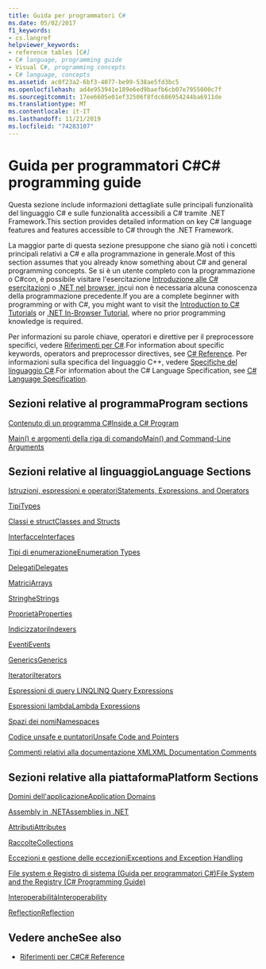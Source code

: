 ```yaml
---
title: Guida per programmatori C#
ms.date: 05/02/2017
f1_keywords:
- cs.langref
helpviewer_keywords:
- reference tables [C#]
- C# language, programming guide
- Visual C#, programming concepts
- C# language, concepts
ms.assetid: ac0f23a2-6bf3-4077-be99-538ae5fd3bc5
ms.openlocfilehash: ad4e953941e189e6ed9baefb6cb07e7955000c7f
ms.sourcegitcommit: 17ee6605e01ef32506f8fdc686954244ba6911de
ms.translationtype: MT
ms.contentlocale: it-IT
ms.lasthandoff: 11/21/2019
ms.locfileid: "74283107"
---
```

# <a name="c-programming-guide"></a><span data-ttu-id="0f958-102">Guida per programmatori C#</span><span class="sxs-lookup"><span data-stu-id="0f958-102">C# programming guide</span></span>

<span data-ttu-id="0f958-103">Questa sezione include informazioni dettagliate sulle principali funzionalità del linguaggio C# e sulle funzionalità accessibili a C# tramite .NET Framework.</span><span class="sxs-lookup"><span data-stu-id="0f958-103">This section provides detailed information on key C# language features and features accessible to C# through the .NET Framework.</span></span>  
  
 <span data-ttu-id="0f958-104">La maggior parte di questa sezione presuppone che siano già noti i concetti principali relativi a C# e alla programmazione in generale.</span><span class="sxs-lookup"><span data-stu-id="0f958-104">Most of this section assumes that you already know something about C# and general programming concepts.</span></span> <span data-ttu-id="0f958-105">Se si è un utente completo con la programmazione o C#con, è possibile visitare l'esercitazione [Introduzione alle C# esercitazioni](../tutorials/intro-to-csharp/index.md) o [.NET nel browser, in](https://dotnet.microsoft.com/learn/dotnet/in-browser-tutorial/1)cui non è necessaria alcuna conoscenza della programmazione precedente.</span><span class="sxs-lookup"><span data-stu-id="0f958-105">If you are a complete beginner with programming or with C#, you might want to visit the [Introduction to C# Tutorials](../tutorials/intro-to-csharp/index.md) or [.NET In-Browser Tutorial](https://dotnet.microsoft.com/learn/dotnet/in-browser-tutorial/1), where no prior programming knowledge is required.</span></span>  
  
 <span data-ttu-id="0f958-106">Per informazioni su parole chiave, operatori e direttive per il preprocessore specifici, vedere [Riferimenti per C#](../language-reference/index.md).</span><span class="sxs-lookup"><span data-stu-id="0f958-106">For information about specific keywords, operators and preprocessor directives, see [C# Reference](../language-reference/index.md).</span></span> <span data-ttu-id="0f958-107">Per informazioni sulla specifica del linguaggio C++, vedere [Specifiche del linguaggio C#](/dotnet/csharp/language-reference/language-specification/introduction).</span><span class="sxs-lookup"><span data-stu-id="0f958-107">For information about the C# Language Specification, see [C# Language Specification](/dotnet/csharp/language-reference/language-specification/introduction).</span></span>  
  
## <a name="program-sections"></a><span data-ttu-id="0f958-108">Sezioni relative al programma</span><span class="sxs-lookup"><span data-stu-id="0f958-108">Program sections</span></span>

[<span data-ttu-id="0f958-109">Contenuto di un programma C#</span><span class="sxs-lookup"><span data-stu-id="0f958-109">Inside a C# Program</span></span>](./inside-a-program/index.md)  
  
[<span data-ttu-id="0f958-110">Main() e argomenti della riga di comando</span><span class="sxs-lookup"><span data-stu-id="0f958-110">Main() and Command-Line Arguments</span></span>](./main-and-command-args/index.md)  

## <a name="language-sections"></a><span data-ttu-id="0f958-111">Sezioni relative al linguaggio</span><span class="sxs-lookup"><span data-stu-id="0f958-111">Language Sections</span></span>

[<span data-ttu-id="0f958-112">Istruzioni, espressioni e operatori</span><span class="sxs-lookup"><span data-stu-id="0f958-112">Statements, Expressions, and Operators</span></span>](./statements-expressions-operators/index.md)  

 [<span data-ttu-id="0f958-113">Tipi</span><span class="sxs-lookup"><span data-stu-id="0f958-113">Types</span></span>](./types/index.md)  

 [<span data-ttu-id="0f958-114">Classi e struct</span><span class="sxs-lookup"><span data-stu-id="0f958-114">Classes and Structs</span></span>](./classes-and-structs/index.md)  
  
 [<span data-ttu-id="0f958-115">Interfacce</span><span class="sxs-lookup"><span data-stu-id="0f958-115">Interfaces</span></span>](./interfaces/index.md)  

 [<span data-ttu-id="0f958-116">Tipi di enumerazione</span><span class="sxs-lookup"><span data-stu-id="0f958-116">Enumeration Types</span></span>](./enumeration-types.md)  
  
 [<span data-ttu-id="0f958-117">Delegati</span><span class="sxs-lookup"><span data-stu-id="0f958-117">Delegates</span></span>](./delegates/index.md)  

 [<span data-ttu-id="0f958-118">Matrici</span><span class="sxs-lookup"><span data-stu-id="0f958-118">Arrays</span></span>](./arrays/index.md)  
  
 [<span data-ttu-id="0f958-119">Stringhe</span><span class="sxs-lookup"><span data-stu-id="0f958-119">Strings</span></span>](./strings/index.md)  
  
 [<span data-ttu-id="0f958-120">Proprietà</span><span class="sxs-lookup"><span data-stu-id="0f958-120">Properties</span></span>](./classes-and-structs/properties.md)  
  
 [<span data-ttu-id="0f958-121">Indicizzatori</span><span class="sxs-lookup"><span data-stu-id="0f958-121">Indexers</span></span>](./indexers/index.md)  
  
 [<span data-ttu-id="0f958-122">Eventi</span><span class="sxs-lookup"><span data-stu-id="0f958-122">Events</span></span>](./events/index.md)  
  
 [<span data-ttu-id="0f958-123">Generics</span><span class="sxs-lookup"><span data-stu-id="0f958-123">Generics</span></span>](./generics/index.md)  
  
 [<span data-ttu-id="0f958-124">Iteratori</span><span class="sxs-lookup"><span data-stu-id="0f958-124">Iterators</span></span>](./concepts/iterators.md)
  
 [<span data-ttu-id="0f958-125">Espressioni di query LINQ</span><span class="sxs-lookup"><span data-stu-id="0f958-125">LINQ Query Expressions</span></span>](../linq/index.md)  
  
 [<span data-ttu-id="0f958-126">Espressioni lambda</span><span class="sxs-lookup"><span data-stu-id="0f958-126">Lambda Expressions</span></span>](./statements-expressions-operators/lambda-expressions.md)  
  
 [<span data-ttu-id="0f958-127">Spazi dei nomi</span><span class="sxs-lookup"><span data-stu-id="0f958-127">Namespaces</span></span>](./namespaces/index.md)  
  
 [<span data-ttu-id="0f958-128">Codice unsafe e puntatori</span><span class="sxs-lookup"><span data-stu-id="0f958-128">Unsafe Code and Pointers</span></span>](./unsafe-code-pointers/index.md)  
  
 [<span data-ttu-id="0f958-129">Commenti relativi alla documentazione XML</span><span class="sxs-lookup"><span data-stu-id="0f958-129">XML Documentation Comments</span></span>](./xmldoc/index.md)  
  
## <a name="platform-sections"></a><span data-ttu-id="0f958-130">Sezioni relative alla piattaforma</span><span class="sxs-lookup"><span data-stu-id="0f958-130">Platform Sections</span></span>

 [<span data-ttu-id="0f958-131">Domini dell'applicazione</span><span class="sxs-lookup"><span data-stu-id="0f958-131">Application Domains</span></span>](../../framework/app-domains/application-domains.md)  
  
 [<span data-ttu-id="0f958-132">Assembly in .NET</span><span class="sxs-lookup"><span data-stu-id="0f958-132">Assemblies in .NET</span></span>](../../standard/assembly/index.md)  
  
 [<span data-ttu-id="0f958-133">Attributi</span><span class="sxs-lookup"><span data-stu-id="0f958-133">Attributes</span></span>](./concepts/attributes/index.md)  
  
 [<span data-ttu-id="0f958-134">Raccolte</span><span class="sxs-lookup"><span data-stu-id="0f958-134">Collections</span></span>](./concepts/collections.md)  
  
 [<span data-ttu-id="0f958-135">Eccezioni e gestione delle eccezioni</span><span class="sxs-lookup"><span data-stu-id="0f958-135">Exceptions and Exception Handling</span></span>](./exceptions/index.md)  
  
 [<span data-ttu-id="0f958-136">File system e Registro di sistema (Guida per programmatori C#)</span><span class="sxs-lookup"><span data-stu-id="0f958-136">File System and the Registry (C# Programming Guide)</span></span>](./file-system/index.md)  
  
 [<span data-ttu-id="0f958-137">Interoperabilità</span><span class="sxs-lookup"><span data-stu-id="0f958-137">Interoperability</span></span>](./interop/index.md)  
  
 [<span data-ttu-id="0f958-138">Reflection</span><span class="sxs-lookup"><span data-stu-id="0f958-138">Reflection</span></span>](./concepts/reflection.md)  
  
## <a name="see-also"></a><span data-ttu-id="0f958-139">Vedere anche</span><span class="sxs-lookup"><span data-stu-id="0f958-139">See also</span></span>

- [<span data-ttu-id="0f958-140">Riferimenti per C#</span><span class="sxs-lookup"><span data-stu-id="0f958-140">C# Reference</span></span>](../language-reference/index.md)
